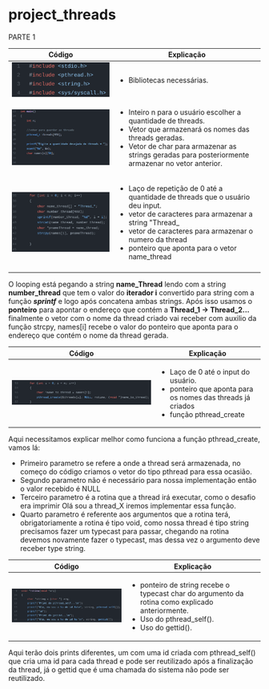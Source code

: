 # project_threads
 
 PARTE 1
 
 |  Código | Explicação  |
|---|---|
|![lib](https://github.com/paulovitornovaes/project_threads/blob/9a4c6c73fe0b4307746f37d7526cab76f47109b9/part_1/assets/library_part1.png)|<ul> <li>Bibliotecas necessárias. </li></ul> |
|![part1](https://github.com/paulovitornovaes/project_threads/blob/9a4c6c73fe0b4307746f37d7526cab76f47109b9/part_1/assets/inputs_part1.PNG)   | <ul> <li>Inteiro n para o usuário escolher a quantidade de threads.</li> <li>Vetor que armazenará os nomes das threads geradas.</li> <li>Vetor de char para armazenar as strings geradas para posteriormente armazenar no vetor anterior.</li> </ul>  |
|![loop1](https://github.com/paulovitornovaes/project_threads/blob/3714e7591be01c19e80d30e8982be5c875adbc85/part_1/assets/loop1_part1.png)| <ul> <li>Laço de repetição de 0 até a quantidade de threads que o usuário deu input.</li> <li>vetor de caracteres para armazenar a string "Thread_</li> <li>vetor de caracteres para armazenar o numero da thread</li> <li>ponteiro que aponta para o vetor name_thread</li></ul>
|   |   |


 O looping está pegando a string __name_Thread__ lendo com a string __number_thread__ que tem o valor do __iterador i__ convertido para string com a função __*sprintf*__ e logo após concatena ambas strings.
 Após isso usamos o __ponteiro__ para apontar o endereço que contém a __Thread_1 -> Thread_2...__ finalmente o vetor com o nome da thread criado vai receber com auxilio da função strcpy, names[i] recebe o valor do ponteiro que aponta para o endereço que contém o nome da thread gerada.
 
| Código  | Explicação  |
|---|---|
| ![final](https://github.com/paulovitornovaes/project_threads/blob/59942b31e1534f6e53c80c52751d1bc6099857ec/part_1/assets/final_loop.png)  | <ul> <li>Laço de 0 até o input do usuário.</li> <li>ponteiro que aponta para os nomes das threads já criados</li> <li>função pthread_create</li> </ul>  |


Aqui necessitamos explicar melhor como funciona a função pthread_create, vamos lá:
<ul>
<li>Primeiro parametro se refere a onde a thread será armazenada, no começo do código criamos o vetor do tipo pthread para essa ocasião.</li>
<li>Segundo parametro não é necessário para nossa implementação então o valor recebido é NULL
<li>Terceiro parametro é a rotina que a thread irá executar, como o desafio era imprimir Olá sou a thread_X iremos implementar essa função.</li>
<li>Quarto parametro é referente aos argumentos que a rotina terá, obrigatoriamente a rotina é tipo void, como nossa thread é tipo string precisamos fazer um typecast para passar, chegando na rotina devemos novamente fazer o typecast, mas dessa vez o argumento deve receber type string.</li></ul>

 |  Código | Explicação  |
|---|---|
| ![rotina](https://github.com/paulovitornovaes/project_threads/blob/85ef8bbc4146fab8c147279bd8f05a586e65e11a/part_1/assets/rotina.png)| <ul><li>ponteiro de string recebe o typecast char do argumento da rotina como explicado anteriormente.</li><li>Uso do pthread_self().</li><li>Uso do gettid().</li><ul> |

 
 Aqui terão dois prints diferentes, um com uma id criada com pthread_self() que cria uma id para cada thread e pode ser reutilizado após a finalização da thread, já o gettid que é uma chamada do sistema não pode ser reutilizado.
